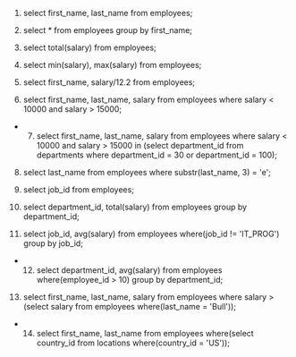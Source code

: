 1) select first_name, last_name from employees;

2) select * from employees group by first_name;

3) select total(salary) from employees;

4) select min(salary), max(salary) from employees;

5) select first_name, salary/12.2 from employees;

6) select first_name, last_name, salary from employees where salary < 10000 and salary > 15000;

* 7) select first_name, last_name, salary from employees where salary < 10000 and salary > 15000 in (select department_id from departments where department_id = 30 or department_id = 100);

8) select last_name from employees where substr(last_name, 3) = 'e';

9) select job_id from employees;

10) select department_id, total(salary) from employees group by department_id;

11) select job_id, avg(salary) from employees where(job_id != 'IT_PROG') group by job_id;

* 12) select department_id, avg(salary) from employees where(employee_id > 10) group by department_id;

13) select first_name, last_name, salary from employees where salary > (select salary from employees where(last_name = 'Bull'));

* 14) select first_name, last_name from employees where(select country_id from locations where(country_id = 'US'));




